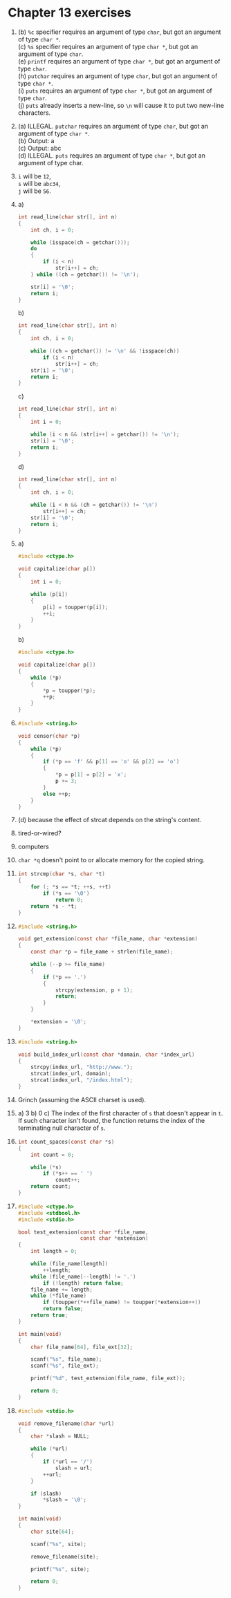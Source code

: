 # Chapter 13 exercises

1. (b) `%c` specifier requires an argument of type `char`, but got an argument
       of type `char *`.  
   (c) `%s` specifier requires an argument of type `char *`, but got an argument
       of type `char`.  
   (e) `printf` requires an argument of type `char *`, but got an argument of
       type `char`.  
   (h) `putchar` requires an argument of type `char`, but got an argument of type
       `char *`.  
   (i) `puts` requires an argument of type `char *`, but got an argument of type
       `char`.  
   (j) `puts` already inserts a new-line, so `\n` will cause it to put two
       new-line characters.

2. (a) ILLEGAL. `putchar` requires an argument of type `char`, but got an
       argument of type `char *`.  
   (b) Output: a  
   (c) Output: abc  
   (d) ILLEGAL. `puts` requires an argument of type `char *`, but got an
       argument of type char.

3. `i` will be `12`,  
   `s` will be `abc34`,  
   `j` will be `56`.

4. a)

   ```c
   int read_line(char str[], int n)
   {
       int ch, i = 0;

       while (isspace(ch = getchar()));
       do
       {
           if (i < n)
               str[i++] = ch;
       } while ((ch = getchar()) != '\n');

       str[i] = '\0';
       return i;
   }
   ```

   b)

   ```c
   int read_line(char str[], int n)
   {
       int ch, i = 0;

       while ((ch = getchar()) != '\n' && !isspace(ch))
           if (i < n)
               str[i++] = ch;
       str[i] = '\0';
       return i;
   }
   ```

   c)

   ```c
   int read_line(char str[], int n)
   {
       int i = 0;

       while (i < n && (str[i++] = getchar()) != '\n');
       str[i] = '\0';
       return i;
   }
   ```

   d)

   ```c
   int read_line(char str[], int n)
   {
       int ch, i = 0;

       while (i < n && (ch = getchar()) != '\n')
           str[i++] = ch;
       str[i] = '\0';
       return i;
   }
   ```

5. a)

   ```c
   #include <ctype.h>

   void capitalize(char p[])
   {
       int i = 0;

       while (p[i])
       {
           p[i] = toupper(p[i]);
           ++i;
       }
   }
   ```

   b)

   ```c
   #include <ctype.h>

   void capitalize(char p[])
   {
       while (*p)
       {
           *p = toupper(*p);
           ++p;
       }
   }
   ```

6. ```c
   #include <string.h>

   void censor(char *p)
   {
       while (*p)
       {
           if (*p == 'f' && p[1] == 'o' && p[2] == 'o')
           {
               *p = p[1] = p[2] = 'x';
               p += 3;
           }
           else ++p;
       }
   }
   ```

7. (d) because the effect of strcat depends on the string's content.

8. tired-or-wired?

9. computers

10. `char *q` doesn't point to or allocate memory for the copied string.

11. ```c
    int strcmp(char *s, char *t)
    {
        for (; *s == *t; ++s, ++t)
            if (*s == '\0')
                return 0;
        return *s - *t;
    }
    ```

12. ```c
    #include <string.h>

    void get_extension(const char *file_name, char *extension)
    {
        const char *p = file_name + strlen(file_name);

        while (--p >= file_name)
        {
            if (*p == '.')
            {
                strcpy(extension, p + 1);
                return;
            }
        }

        *extension = '\0';
    }
    ```

13. ```c
    #include <string.h>

    void build_index_url(const char *domain, char *index_url)
    {
        strcpy(index_url, "http://www.");
        strcat(index_url, domain);
        strcat(index_url, "/index.html");
    }
    ```

14. Grinch (assuming the ASCII charset is used).

15. a) 3
    b) 0
    c) The index of the first character of `s` that doesn't appear in `t`.  If
       such character isn't found, the function returns the index of the
       terminating null character of `s`.

16. ```c
    int count_spaces(const char *s)
    {
        int count = 0;

        while (*s)
            if (*s++ == ' ')
                count++;
        return count;
    }
    ```

17. ```c
    #include <ctype.h>
    #include <stdbool.h>
    #include <stdio.h>

    bool test_extension(const char *file_name,
                        const char *extension)
    {
        int length = 0;

        while (file_name[length])
            ++length;
        while (file_name[--length] != '.')
            if (!length) return false;
        file_name += length;
        while (*file_name)
            if (toupper(*++file_name) != toupper(*extension++))
            return false;
        return true;
    }

    int main(void)
    {
        char file_name[64], file_ext[32];

        scanf("%s", file_name);
        scanf("%s", file_ext);

        printf("%d", test_extension(file_name, file_ext));

        return 0;
    }
    ```

18. ```c
    #include <stdio.h>

    void remove_filename(char *url)
    {
        char *slash = NULL;

        while (*url)
        {
            if (*url == '/')
                slash = url;
            ++url;
        }

        if (slash)
            *slash = '\0';
    }

    int main(void)
    {
        char site[64];

        scanf("%s", site);

        remove_filename(site);

        printf("%s", site);

        return 0;
    }
    ```
